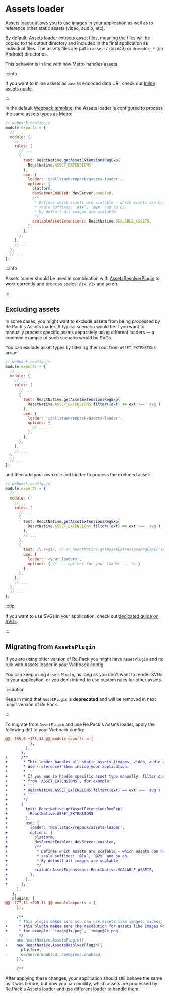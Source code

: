# Assets loader

Assets loader allows you to use images in your application as well as to reference other static assets (video, audio, etc).

By default, Assets loader extracts asset files, meaning the files will be copied to the output directory and included in the final application as individual files. The assets files are put in `assets/` (on iOS) or `drawable-*` (on Android) directories.

This behavior is in line with how Metro handles assets.

:::info

If you want to inline assets as `base64` encoded data URI, check our [Inline assets guide](../guides/inline-assets).

:::

In the default [Webpack template](../templates), the Assets loader is configured to process the same assets types as Metro:

```js
// webpack.config.js
module.exports = {
  // ...
  module: {
    // ...
    rules: [
      // ...
      {
        test: ReactNative.getAssetExtensionsRegExp(
          ReactNative.ASSET_EXTENSIONS
        ),
        use: {
          loader: '@callstack/repack/assets-loader',
          options: {
            platform,
            devServerEnabled: devServer.enabled,
            /**
             * Defines which assets are scalable - which assets can have
             * scale suffixes: `@1x`, `@2x` and so on.
             * By default all images are scalable.
             */
            scalableAssetExtensions: ReactNative.SCALABLE_ASSETS,
          },
        },
      },
    ],
    // ...
  },
  // ...
};
```

:::info

Assets loader should be used in combination with [AssetsResolverPlugin](../../api/repack/classes/plugins.AssetsResolverPlugin)
to work correctly and process scales: `@1x`, `@2x` and so on.

:::

## Excluding assets

In some cases, you might want to exclude assets from being processed by Re.Pack's Assets loader.
A typical scenario would be if you want to manually process specific assets separately using
different loaders — a common example of such scenario would be SVGs.

You can exclude asset types by filtering them out from `ASSET_EXTENSIONS` array:
```js
// webpack.config.js
module.exports = {
  // ...
  module: {
    // ...
    rules: [
      // ...
      {
        test: ReactNative.getAssetExtensionsRegExp(
          ReactNative.ASSET_EXTENSIONS.filter((ext) => ext !== 'svg')
        ),
        use: {
          loader: '@callstack/repack/assets-loader',
          options: {
            // ...
          },
        },
      },
    ],
    // ...
  },
  // ...
};
```

and then add your own rule and loader to process the excluded asset:

```js
// webpack.config.js
module.exports = {
  // ...
  module: {
    // ...
    rules: [
      // ...
      {
        test: ReactNative.getAssetExtensionsRegExp(
          ReactNative.ASSET_EXTENSIONS.filter((ext) => ext !== 'svg')
        ),
        // ...
      },
      {
        test: /\.svg$/, // or ReactNative.getAssetExtensionsRegExp(['svg'])
        use: {
          loader: '<your_loader>',
          options: { /* ... options for your loader ... */ }
        }
      },
    ],
    // ...
  },
  // ...
};
```

:::tip

If you want to use SVGs in your application, check out [dedicated guide on SVGs](../guides/svg).

:::

## Migrating from `AssetsPlugin`

If you are using older version of Re.Pack you might have `AssetPlugin` and no rule with Assets loader
in your Webpack config.

You can keep using `AssetsPlugin`, as long as you don't want to render SVGs in your application,
or you don't intend to use custom rules for other assets. 

:::caution

Keep in mind that `AssetPlugin` is **deprecated** and will be removed in next major version of Re.Pack.

:::

To migrate from `AssetPlugin` and use Re.Pack's Assets loader, apply the following diff to your
Webpack config:

```diff
@@ -165,6 +165,34 @@ module.exports = {
           },
         },
       },
+      /**
+       * This loader handles all static assets (images, video, audio and others), so that you can
+       * use (reference) them inside your application.
+       *
+       * If you wan to handle specific asset type manually, filter out the extension
+       * from `ASSET_EXTENSIONS`, for example:
+       * ```
+       * ReactNative.ASSET_EXTENSIONS.filter((ext) => ext !== 'svg')
+       * ```
+       */
+      {
+        test: ReactNative.getAssetExtensionsRegExp(
+          ReactNative.ASSET_EXTENSIONS
+        ),
+        use: {
+          loader: '@callstack/repack/assets-loader',
+          options: {
+            platform,
+            devServerEnabled: devServer.enabled,
+            /**
+             * Defines which assets are scalable - which assets can have
+             * scale suffixes: `@1x`, `@2x` and so on.
+             * By default all images are scalable.
+             */
+            scalableAssetExtensions: ReactNative.SCALABLE_ASSETS,
+          },
+        },
+      },
     ],
   },
   plugins: [
@@ -177,11 +205,11 @@ module.exports = {
     }),
 
     /**
-     * This plugin makes sure you can use assets like images, videos, audio.
+     * This plugin makes sure the resolution for assets like images works with scales,
+     * for example: `image@1x.png`, `image@2x.png`.
      */
-    new ReactNative.AssetsPlugin({
+    new ReactNative.AssetsResolverPlugin({
       platform,
-      devServerEnabled: devServer.enabled,
     }),
 
     /**

```

After applying these changes, your application should still behave the same as it was before,
but now you can modify, which assets are processed by Re.Pack's Assets loader and use different
loader to handle them.
